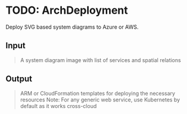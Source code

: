 # TODO: ArchDeployment
Deploy SVG based system diagrams to Azure or AWS.


## Input

> A system diagram image with list of services and spatial relations

## Output

> ARM or CloudFormation templates for deploying the necessary resources
> Note: For any generic web service, use Kubernetes by default as it works cross-cloud
